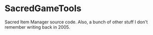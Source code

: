 # SacredGameTools
Sacred Item Manager source code. Also, a bunch of other stuff I don't remember writing back in 2005.
